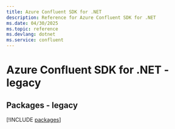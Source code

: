 ```yaml
---
title: Azure Confluent SDK for .NET
description: Reference for Azure Confluent SDK for .NET
ms.date: 04/30/2025
ms.topic: reference
ms.devlang: dotnet
ms.service: confluent
---
```

# Azure Confluent SDK for .NET - legacy
## Packages - legacy
[!INCLUDE [packages](confluent-index.md)]